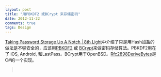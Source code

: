 ```yaml
---
layout: post
title: "用PBKDF2 或BCrypt 来存储密码"
date: 2012-11-22
comments: true
tags: Design
---
```

<a href="http://blog.8thlight.com/adam-gooch/2012/11/04/taking-password-storage-up-a-notch.html">Taking Password Storage Up A Notch | 8th Light</a>中介绍了只是用Hash加盐的做法是不够安全的，应该用<a href="http://www.ietf.org/rfc/rfc2898.txt">PBKDF2</a> 或 <a href="http://www.openbsd.org/papers/bcrypt-paper.pdf">BCrypt</a>来做密码存储算法。PBKDF2用在了 iOS, Android, 和LastPass。BCrypt用于OpenBSD。<a href="http://msdn.microsoft.com/en-us/library/system.security.cryptography.rfc2898derivebytes.aspx">Rfc2898DeriveBytes</a>是C#的一个实现。<br /><blockquote><br /></blockquote>